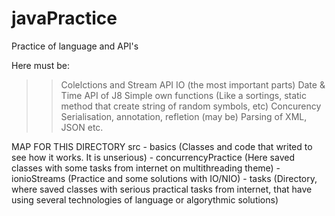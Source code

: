 # javaPractice
Practice of language and API's 

Here must be:
>>Colelctions and Stream API 
>>IO (the most important parts)
>>Date & Time API of J8
>>Simple own functions (Like a sortings, static method that create string of random symbols, etc)
>>Concurency
>>Serialisation, annotation, refletion
>>(may be) Parsing of XML, JSON
etc.


MAP FOR THIS DIRECTORY
src - basics (Classes and code that writed to see how it works. It is unserious)
    - concurrencyPractice (Here saved classes with some tasks from internet on multithreading theme)
    - ionioStreams (Practice and some solutions with IO/NIO)
    - tasks (Directory, where saved classes with serious practical tasks from internet, that have using several technologies of language or algorythmic solutions)
